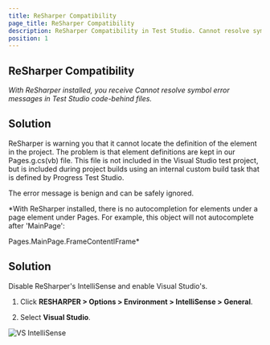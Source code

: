 ```yaml
---
title: ReSharper Compatibility
page_title: ReSharper Compatibility
description: ReSharper Compatibility in Test Studio. Cannot resolve symbol error messages in Test Studio.
position: 1
---
```

## ReSharper Compatibility

*With ReSharper installed, you receive Cannot resolve symbol error messages in Test Studio code-behind files.*

## Solution

ReSharper is warning you that it cannot locate the definition of the element in the project. The problem is that element definitions are kept in our Pages.g.cs(vb) file. This file is not included in the Visual Studio test project, but is included during project builds using an internal custom build task that is defined by Progress Test Studio. 
 
The error message is benign and can be safely ignored.

*With ReSharper installed, there is no autocompletion for elements under a page element under Pages. For example, this object will not autocomplete after 'MainPage':

Pages.MainPage.FrameContentIFrame*

## Solution

Disable ReSharper's IntelliSense and enable Visual Studio's.

1. Click **RESHARPER > Options > Environment > IntelliSense > General**.

2. Select **Visual Studio**.

![VS IntelliSense][1]

[1]: /img/knowledge-base/visual-studio-kb/resharper-compatibility/fig1.png